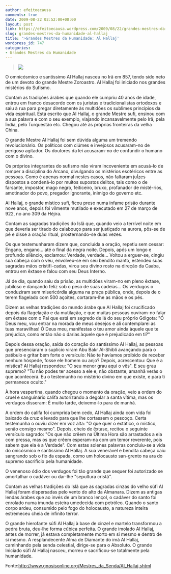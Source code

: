 ```yaml
---
author: efeitoecausa
comments: true
date: 2009-08-22 02:52:00+00:00
layout: post
link: https://efeitoecausa.wordpress.com/2009/08/22/grandes-mestres-da-humanidade-al-hallaj/
slug: grandes-mestres-da-humanidade-al-hallaj
title: '>Grandes Mestres da Humanidade: Al Hallaj'
wordpress_id: 747
categories:
- Grandes Mestres da Humanidade
---
```


>[![](http://efeitoecausa.files.wordpress.com/2009/08/alhallaj.jpg?w=300)](http://efeitoecausa.files.wordpress.com/2009/08/alhallaj.jpg)  


O                            omnicósmico e santíssimo Al Hallaj nasceu                            no Irã em 857, tendo sido neto de um devoto do                            grande Mestre Zoroastro. Al Hallaj foi iniciado nos                            grandes mistérios do Sufismo.

                        

Contam                            as tradições árabes que quando                            ele cumpriu 40 anos de idade, entrou em franco desacordo                            com os juristas e tradicionalistas ortodoxos e saiu                            à rua para pregar diretamente às multidões                            os sublimes princípios da vida espiritual. Está                            escrito que Al Hallaj, o grande Mestre sufi, ensinou                            com a sua palavra e com o seu exemplo, viajando incansavelmente                            pelo Irã, pela Índia, pelo Turquestão                            etc. Chegou até às próprias fronteiras                            da velha China.

                        

O                            grande Mestre Al Hallaj foi sem dúvida alguma                            um tremendo revolucionário. Os políticos                            com ciúmes e invejosos acusaram-no de perigoso                            agitador. Os doutores da lei acusaram-no de confundir                            o humano com o divino.

                                                                             

Os próprios                      integrantes do sufismo não viram incoveniente em acusá-lo                      de romper a disciplina do Arcano, divulgando os mistérios                      esotéricos entre as pessoas. Como é apenas normal                      nestes casos, não faltaram juÍzes dispostos                      a condená-lo por muitos supostos delitos, tais como                      o de farsante, impostor, mago negro, feiticeiro, bruxo, profanador                      de misté-rios, amotinador do povo, pregador ignorante,                      inimigo do governo etc.

                  

Al Hallaj,                      o grande místico sufi, ficou preso numa infame prisão                      durante nove anos, depois foi vilmente mutilado e executado                      em 27 de março de 922, no ano 309 da Héjira.

                  

Contam                      as sagradas tradições do Islã que, quando                      veio a terrível noite em que deveria ser tirado do                      calabouço para ser justiçado na aurora, pôs-se                      de pé e disse a oração ritual, prosternando-se                      duas vezes.

                  

Os que                      testemunharam dizem que, concluída a oração,                      repetiu sem cessar: Engano, engano... até o final da                      negra noite. Depois, após um longo e profundo silêncio,                      exclamou: Verdade, verdade... Voltou a erguer-se, cingiu sua                      cabeça com o véu, envolveu-se em seu bendito                      manto, estendeu suas sagradas mãos cristifi-cadas,                      virou seu divino rosto na direção da Caaba,                      entrou em êxtase e falou com seu Deus Interno.

                  

Já                      de dia, quando saiu da prisão, as multidões                      viram-no em pleno êxtase, jubiloso e dançando                      feliz sob o peso de suas cadeias... Os verdugos o conduziram                      sem misericórdia alguma na praça pública,                      onde, depois de o terem flagelado com 500 açoites,                      cortaram-lhe as mãos e os pés.

                  

Dizem                      as velhas tradições do mundo árabe que                      Al Hallaj foi crucificado depois da flagelação                      e da mutilação, e que muitas pessoas ouviram-no                      falar em êxtase com o Pai que está em segredo                      de lá do seu próprio Gólgota: "Ó                      Deus meu, vou entrar na morada de meus desejos e ali contemplarei                      as tuas maravilhas! Ó Deus meu, manifestas o teu amor                      ainda àquele que te prejudica, como então não                      o darias àquele que é prejudicado em ti?"

                  

Depois                      dessa oração, saída do coração                      do santíssimo Al Hallaj, as pessoas que presenciaram                      o suplício viram Abu Bakr Al-Shibli avançando                      para o patíbulo e gritar bem forte o versículo:                      Não te havíamos proibido de receber nenhum hóspede,                      fosse ele homem ou anjo? Depois, acrescentou: Que é                      a mística? Al Hallaj respondeu: "O seu menor grau                      aqui o vês". E seu grau supremo? "Tu não                      podes ter acesso a ele e, não obstante, amanhã                      verás o que acontecerá. Eu o testemunho no mistério                      divino em que existe, e para ti permanece oculto."

                  

À                      hora vespertina, quando chegou o momento da oração,                      veio a ordem do cruel e sanguínário califa autorizando                      a degolar a santa vítima, mas os verdugos disseram:                      É muito tarde, deixemo-lo para de manhã.

                  

A ordem                      do califa foi cumprida bem cedo, Al Hallaj ainda com vida                      foi baixado da cruz e levado para que lhe cortassem o pescoço.                      Certa testemunha o ouviu dizer em voz alta: "O que quer                      o extático, o místico, senão consigo                      mesmo". Depois, cheio de êxtase, recitou o seguinte                      versículo sagrado: "Os que não crêem                      na Última Hora são arrastados a ela com pressa,                      mas os que crêem esperam-na com um temor reverente,                      pois sabem que ela é a Verdade". Com estas solenes                      palavras concluiu-se a vida do onicósmico e santíssimo                      Al Hallaj. A sua venerável e bendita cabeça                      caiu sangrando sob o fio da espada, como um holocausto san-grento                      na ara do supremo sacrifício pela humanidade.

                  

O venenoso                      ódio dos verdugos foi tão grande que sequer                      foi autorizado se amortalhar o cadáver ou dar-lhe "sepultura                      cristã".

                  

Contam                      as velhas tradições do Islã que as sagradas                      cinzas do velho súfi Al Hallaj foram dispersadas pelo                      vento do alto da Almanara. Dizem as antigas lendas árabes                      que ao invés de um branco lençol, o cadáver                      do santo foi enrolado numa imunda esteira umedecida com petróleo.                      Quando o santo corpo ardeu, consumido pelo fogo do holocausto,                      a natureza inteira estremeceu cheia de infinito terror.

                  

O grande                      hierofante súfi Al Hallaj à base de cinzel e                      martelo transformou a pedra bruta, deu-lhe forma cúbica                      perfeita. O grande imolado Al Hallaj, antes de morrer, já                      estava completamente morto em si mesmo e dentro de si mesmo.                      A resplandecente Alma de Diamante do imã Al Hallaj,                      caminhando pela senda celestial, dirige-se para o Absoluto.                      O grande Iniciado súfi Al Hallaj nasceu, morreu e sacrificou-se                      totalmente pela humanidade.

Fonte:http://www.gnosisonline.org/Mestres_da_Senda/Al_Hallaj.shtml  

